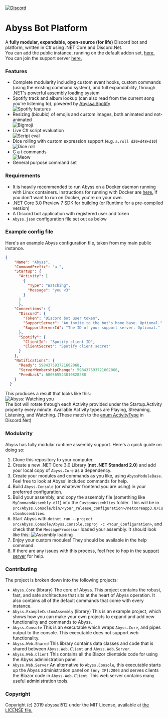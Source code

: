 [![Discord](https://img.shields.io/discord/598437365891203072.svg?style=plastic)](https://discord.gg/RsRps9M)
# Abyss Bot Platform

A **fully modular, expandable, open-source (for life)** Discord bot and platform, written in C# using .NET Core and Discord.Net.  
You can add the public instance, running on the default addon set, [here.](https://discordapp.com/api/oauth2/authorize?client_id=532099058941034498&permissions=0&scope=bot)  
You can join the support server [here.](https://discord.gg/RsRps9M)
  
### Features
- Complete modularity including custom event hooks, custom commands (using the existing command system), and full expandability, through .NET's powerful assembly loading system   
- Spotify track and album lookup (can also read from the current song you're listening to), powered by [AbyssalSpotify](http://github.com/abyssal512/AbyssalSpotify)  
![Spotify features](https://jessica.is-pretty.cool/2Xtz3D8.png)
- Resizing (bicubic) of emojis and custom images, both animated and not-animated  
![Bigmoji](https://jessica.is-pretty.cool/6GxxvCX.png)
- Live C# script evaluation  
![Script eval](https://jessica.is-pretty.cool/yqDJqbU.png)
- Dice rolling with custom expression support (e.g. `a.roll d20+d48+d10`)  
![Dice roll](https://jessica.is-pretty.cool/5j9rGtr.png)
- C a t commands  
![Meow](https://jessica.is-pretty.cool/A5r2nws.png)
- General purpose command set

  
### Requirements
- It is heavily recommended to run Abyss on a Docker daemon running with Linux containers. Instructions for running with Docker are [here.](DOCKER.md) If you don't want to run on Docker, you're on your own.
- .NET Core 3.0 Preview 7 SDK for building (or Runtime for a pre-compiled version)
- A Discord bot application with registered user and token
- `Abyss.json` configuration file set out as below

### Example config file
Here's an example Abyss configuration file, taken from my main public instance.
```json
{
    "Name": "Abyss",
    "CommandPrefix": "a.",
    "Startup": {
      "Activity": [
        {
          "Type": "Watching",
          "Message": "you <3"
        }
      ]
      },
    "Connections": {
      "Discord": {
        "Token": "Discord bot user token",
        "SupportServer": "An invite to the bot's home base. Optional.",
        "SupportServerId": "The ID of your support server. Optional."
      },
      "Spotify": {
        "ClientId": "Spotify client ID",
        "ClientSecret": "Spotify client secret"
      }
    },
    "Notifications": {
      "Ready": 598437593721602068,
      "ServerMembershipChange": 598437593721602068,
      "Feedback": 600565543010828288
    }
  }

```
This produces a result that looks like this:   
![Abyss: Watching you](https://jessica.is-pretty.cool/AQx2195.png)  
The bot will rotate through each Activity provided under the Startup.Activity property every minute. Available Activity types are Playing, Streaming, Listening, and Watching. (These match to the [enum ActivityType](https://docs.stillu.cc/api/Discord.ActivityType.html) in Discord.Net)  
  
### Modularity
Abyss has fully modular runtime assembly support. Here's a quick guide on doing so:
1) Clone this repository to your computer.
2) Create a new .NET Core 3.0 Library (**not .NET Standard 2.0**) and add your local copy of `Abyss.Core` as a dependency.
3) Create your modules and commands as you like, using `AbyssModuleBase`. Feel free to look at Abyss' included commands for help.
4) Build `Abyss.Console` (or whatever frontend you are using) in your preferred configuration.
5) Build your assembly, and copy the assembly file (something like `MyCommandAssembly.dll`) into the `CustomAssemblies` folder. This will be in `src/Abyss.Console/bin/<your_release_configuration>/netcoreapp3.0/CustomAssemblies`.
6) Start Abyss with `dotnet run --project src/Abyss.Console/Abyss.Console.csproj -c <Your_Configuration>`, and check that the `MessageProcessor` loaded your assembly. It should look like this:
![Assembly loading](https://i.imgur.com/PZqeY7s.png)
7) Enjoy your custom modules! They should be available in the help command.
8) If there are any issues with this process, feel free to hop in the [support server](https://discord.gg/RsRps9M) for help.

### Contributing
The project is broken down into the following projects: 
- `Abyss.Core` (library) The core of Abyss. This project contains the robust, fast, and safe architecture that sits at the heart of Abyss operation. It also contains all of the default commands that come with every instance.
- `Abyss.ExampleCustomAssembly` (library) This is an example project, which shows how you can make your own projects to expand and add new functionality and commands to Abyss.
- `Abyss.Console` This is an executable which wraps `Abyss.Core`, and pipes output to the console. This executable does not support web functionality.
- `Abyss.Web.Shared` This library contains data classes and code that is shared between `Abyss.Web.Client` and `Abyss.Web.Server`.
- `Abyss.Web.Client` This contains all the Blazor clientside code for using the Abyss administration panel.
- `Abyss.Web.Server` An alternative to `Abyss.Console`, this executable starts up the Abyss administration panel on `[Any IP]:2003` and serves clients the Blazor code in `Abyss.Web.Client`. This web server contains many useful administration tools.

### Copyright
Copyright (c) 2019 abyssal512 under the MIT License, available at [the LICENSE file.](LICENSE.md)
